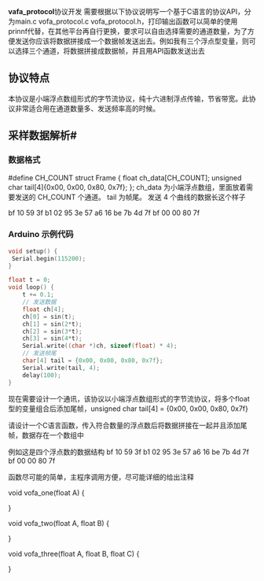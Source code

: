 **vafa_protocol**协议开发
需要根据以下协议说明写一个基于C语言的协议API，分为main.c vofa_protocol.c vofa_protocol.h，打印输出函数可以简单的使用prinnf代替，在其他平台再自行更换，要求可以自由选择需要的通道数量，为了方便发送你应该将数据拼接成一个数据帧发送出去。例如我有三个浮点型变量，则可以选择三个通道，将数据拼接成数据帧，并且用API函数发送出去

## 协议特点

本协议是小端浮点数组形式的字节流协议，纯十六进制浮点传输，节省带宽。此协议非常适合用在通道数量多、发送频率高的时候。

## 采样数据解析#

### 数据格式

#define CH_COUNT <N>
struct Frame {
float ch_data[CH_COUNT];
unsigned char tail[4]{0x00, 0x00, 0x80, 0x7f};
};
ch_data 为小端浮点数组，里面放着需要发送的 CH_COUNT 个通道。
tail 为帧尾。
发送 4 个曲线的数据长这个样子

bf 10 59 3f b1 02 95 3e 57 a6 16 be 7b 4d 7f bf 00 00 80 7f

### Arduino 示例代码

```C
void setup() {
 Serial.begin(115200);
}

float t = 0;
void loop() {
    t += 0.1;
    // 发送数据
    float ch[4];  
    ch[0] = sin(t);
    ch[1] = sin(2*t);
    ch[2] = sin(3*t);
    ch[3] = sin(4*t);
    Serial.write((char *)ch, sizeof(float) * 4); 
    // 发送帧尾
    char[4] tail = {0x00, 0x00, 0x80, 0x7f};
    Serial.write(tail, 4);
    delay(100);
}
```


现在需要设计一个通讯，该协议以小端浮点数组形式的字节流协议，将多个float型的变量组合后添加尾帧，unsigned char tail[4] = {0x00, 0x00, 0x80, 0x7f}

请设计一个C语言函数，传入符合数量的浮点数后将数据拼接在一起并且添加尾帧，数据存在一个数组中

例如这是四个浮点数的数据结构
bf 10 59 3f b1 02 95 3e 57 a6 16 be 7b 4d 7f bf 00 00 80 7f


函数尽可能的简单，主程序调用方便，尽可能详细的给出注释

void vofa_one(float A)
{


}

void vofa_two(float A, float B)
{

}

void vofa_three(float A, float B, float C)
{

}
